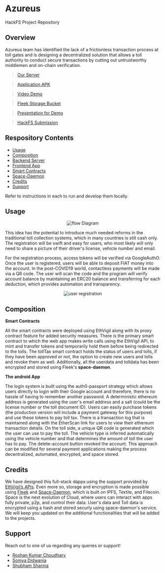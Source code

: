 # Azureus
HackFS Project Repository

## Overview 
Azureus team has identified the lack of a frictionless transaction process at toll gates and is designing a decentralized solution that allows a toll authority to conduct secure transactions by cutting out untrustworthy middlemen and on-chain verification.

> [Our Server](https://tollbotv4.herokuapp.com/)

> [Application APK](https://drive.google.com/file/d/1Zfe5blySvjFz5P7f3kLKw-Rp7ow4x2oD/view?usp=sharing)

> [Video Demo](https://youtu.be/57B67BZ_URI)

> [Fleek Storage Bucket](https://shubidiwoop-team-bucket.storage.fleek.co/)

> [Presentation for Demo](https://www.slideshare.net/secret/5xHXJY2dLcnv7l)

> [HackFS Submission](http://hack.ethglobal.co/showcase/azureus-recTkk0jGPXRrwg6Z)

## Respository Contents

- [Usage](#usage)
- [Composition](#composition)
- [Backend Server](https://github.com/shubidiwoop/azureus/tree/master/Backend%20Server)
- [Frontend App](https://github.com/shubidiwoop/azureus/tree/master/Frontend%20App)
- [Smart Contracts](https://github.com/shubidiwoop/azureus/tree/master/Smart%20Contracts)
- [Space-Daemon](https://github.com/shubidiwoop/azureus/tree/master/Space-Daemon)
- [Credits](#credits)
- [Support](#support)

Refer to instructions in each to run and develop them locally.

## Usage

<div align="center"> <img src="https://imgur.com/yuhQa3a.png" alt="flow Diagram"></div>

 This idea has the potential to introduce much needed reforms in the traditional toll collection systems, which in many countries is still cash only. The registration will be swift and easy for users, who most likely will only need to share a picture of their driver's license, vehicle number and email.
 
 For the registration process, access tokens will be verified via GoogleAuthO. Once the user is registered, users will be able to deposit FIAT money into the account. In the post-COVID19 world, contactless payments will be made via a QR code. The user will scan the code and the program will verify account balance by maintaining an ERC20 balance and transferring for each deduction, which provides automation and transparency.
<div align="center"> <img src="https://imgur.com/8rVepfb.png" alt="user registration"></div>

## Composition

**Smart Contracts**

All the smart contracts were deployed using EthVigil along with its proxy contract feature for added security measures. There is the primary smart contract to which the web app makes write calls using the EthVigil API, to mint and transfer tokens and temporarily hold them before being redirected to the tolls. The tollTax smart contract holds the status of users and tolls, if they have been approved or not, the option to create new users and tolls and revoke them as well. Additionally, all the userdata and tolldata has been encrypted and stored using Fleek's **space-daemon**.

**The android App**

The login system is built using the auth0-passport strategy which allows users directly to login with their Google account and therefore, there is no hassle of having to remember another password. A deterministic ethereum address is generated using the user's email address and a salt (could be the license number or the toll document ID). Users can easily purchase tokens (the production version will include a payment gateway for this purpose) and use these tokens to pay toll tax. There is a transaction log that is maintained along with the EtherScan link for users to view their ethereum transaction details. On the toll side, a unique QR code is generated which the user can use to pay the toll. The vehicle type is inferred automatically using the vehicle number and that determines the amount of toll the user has to pay. The delete-account button revoked the account. This approach can be modified for several payment applications making the process decentralized, automated, encrypted, and space stored. 

## Credits

We have designed this full-stack dapps using the support provided by [EthVigil’s APIs](https://ethvigil.com/). 
Even more so, storage and encryption is made possible using [Fleek](https://docs.fleek.co/) and [Space-Daemon](https://github.com/FleekHQ/space-daemon), which is built on IPFS, Textile, and Filecoin. Space is the next evolution of Cloud, where users can interact with apps fully private, p2p, and control their data. User's data and Toll data is encrypted using a hash and stored securly using space-daemon's service.  We will keep you updated on the additional functionalities that will be added to the projects.

## Support 

Reach out to one of us regarding any queries or support!
* [Roshan Kumar Choudhary](https://github.com/RoshanKumarChoudhary)
* [Somya Didwania](https://github.com/somyadidwania)
* [Shubham Sharma](https://github.com/shubidiwoop)







